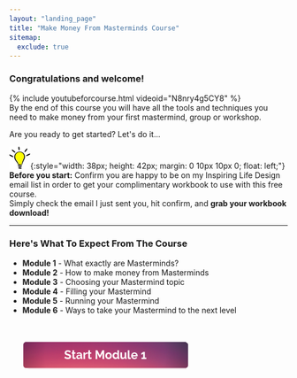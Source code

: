 ```yaml
---
layout: "landing_page"
title: "Make Money From Masterminds Course"
sitemap:
  exclude: true  
---
```

 <div class="separator-2"></div>
 
### Congratulations and welcome!

{% include youtubeforcourse.html videoid="N8nry4g5CY8" %}
<br>
By the end of this course you will have all the tools and techniques you need to make money from your first mastermind, group or workshop.<br>

Are you ready to get started? Let's do it...

![Light Bulb logo](/i/light-bulb.png){:style="width: 38px; height: 42px; margin: 0 10px 10px 0; float: left;"}
**Before you start:** Confirm you are happy to be on my Inspiring Life Design email list in order to get your complimentary workbook to use with this free course.<br>
Simply check the email I just sent you, hit confirm, and **grab your workbook download!**

***

### Here's What To Expect From The Course
<ul>
<li><b>Module 1</b> - What exactly are Masterminds?
<li><b>Module 2</b> - How to make money from Masterminds
<li><b>Module 3</b> - Choosing your Mastermind topic
<li><b>Module 4</b> - Filling your Mastermind
<li><b>Module 5</b> - Running your Mastermind
<li><b>Module 6</b> - Ways to take your Mastermind to the next level

<br><br>
<a href="/ff/masterminds/c19/modules/module-1">
  <img src="/ff/masterminds/c19/buttons/start_module_1.png" alt="Make money with Masterminds Module 1 button">
</a>

